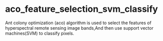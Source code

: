 # aco_feature_selection_svm_classify
Ant colony optimization (aco) algorithm is used to select the features of hyperspectral remote sensing image bands,And then use support vector machines(SVM) to classify pixels.
